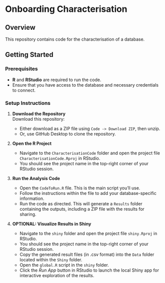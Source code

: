 # Onboarding Characterisation

## Overview

This repository contains code for the characterisation of a database.

## Getting Started

### Prerequisites

-   **R** and **RStudio** are required to run the code.
-   Ensure that you have access to the database and necessary credentials to connect.

### Setup Instructions

1.  **Download the Repository**\
    Download this repository:

    -   Either download as a ZIP file using `Code -> Download ZIP`, then unzip.
    -   Or, use GitHub Desktop to clone the repository.

2.  **Open the R Project**

    -   Navigate to the `CharacterisationCode` folder and open the project file `CharacterisationCode.Rproj` in RStudio.
    -   You should see the project name in the top-right corner of your RStudio session.

3.  **Run the Analysis Code**

    -   Open the `CodeToRun.R` file. This is the main script you’ll use.
    -   Follow the instructions within the file to add your database-specific information.
    -   Run the code as directed. This will generate a `Results` folder containing the outputs, including a ZIP file with the results for sharing.

4.  **OPTIONAL: Visualize Results in Shiny**

    -   Navigate to the `shiny` folder and open the project file `shiny.Rproj` in RStudio.
    -   You should see the project name in the top-right corner of your RStudio session.
    -   Copy the generated result files (in .csv format) into the `Data` folder located within the `Shiny` folder.
    -   Open the `global.R` script in the `shiny` folder.
    -   Click the *Run App* button in RStudio to launch the local Shiny app for interactive exploration of the results.
